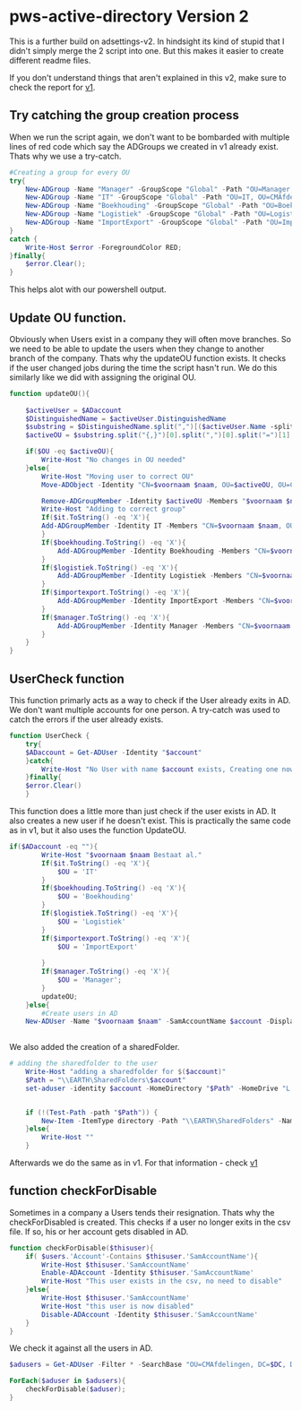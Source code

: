 # pws-active-directory Version 2

This is a further build on adsettings-v2. In hindsight its kind of stupid that I didn't simply merge the 2 script into one. But this makes it easier to create different readme files.

If you don't understand things that aren't explained in this v2, make sure to check the report for [v1](report-v1.md).

## Try catching the group creation process

When we run the script again, we don't want to be bombarded with multiple lines of red code which say the ADGroups we created in v1 already exist. Thats why we use a try-catch.

```ps1
#Creating a group for every OU
try{
    New-ADGroup -Name "Manager" -GroupScope "Global" -Path "OU=Manager, OU=CMAfdelingen, DC=$DC, DC=local"
    New-ADGroup -Name "IT" -GroupScope "Global" -Path "OU=IT, OU=CMAfdelingen, DC=$DC, DC=local"
    New-ADGroup -Name "Boekhouding" -GroupScope "Global" -Path "OU=Boekhouding, OU=CMAfdelingen, DC=$DC, DC=local"
    New-ADGroup -Name "Logistiek" -GroupScope "Global" -Path "OU=Logistiek, OU=CMAfdelingen, DC=$DC, DC=local"
    New-ADGroup -Name "ImportExport" -GroupScope "Global" -Path "OU=ImportExport, OU=CMAfdelingen, DC=$DC, DC=local"
}
catch {
    Write-Host $error -ForegroundColor RED;
}finally{
    $error.Clear();
}
```

This helps alot with our powershell output.

## Update OU function.

Obviously when Users exist in a company they will often move branches. So we need to be able to update the users when they change to another branch of the company. Thats why the updateOU function exists. It checks if the user changed jobs during the time the script hasn't run. We do this similarly like we did with assigning the original OU.

```ps1
function updateOU(){
    
    $activeUser = $ADaccount
    $DistinguishedName = $activeUser.DistinguishedName
    $substring = $DistinguishedName.split(",")[($activeUser.Name -split ',').count..($DistinguishedName.split(",").Length+1)] -join(",");
    $activeOU = $substring.split("{,}")[0].split(",")[0].split("=")[1];

    if($OU -eq $activeOU){
        Write-Host "No changes in OU needed"
    }else{
        Write-Host "Moving user to correct OU"
        Move-ADObject -Identity "CN=$voornaam $naam, OU=$activeOU, OU=CMAfdelingen, DC=$DC, DC=local" -TargetPath "OU=$OU, OU=CMAfdelingen, DC=$DC, DC=local"

        Remove-ADGroupMember -Identity $activeOU -Members "$voornaam $naam"
        Write-Host "Adding to correct group"
        If($it.ToString() -eq 'X'){
        Add-ADGroupMember -Identity IT -Members "CN=$voornaam $naam, OU=$OU, OU=CMAfdelingen, DC=$DC, DC=local";
        }
        If($boekhouding.ToString() -eq 'X'){
            Add-ADGroupMember -Identity Boekhouding -Members "CN=$voornaam $naam, OU=$OU, OU=CMAfdelingen, DC=$DC, DC=local";
        }
        If($logistiek.ToString() -eq 'X'){
            Add-ADGroupMember -Identity Logistiek -Members "CN=$voornaam $naam, OU=$OU, OU=CMAfdelingen, DC=$DC, DC=local";
        }
        If($importexport.ToString() -eq 'X'){
            Add-ADGroupMember -Identity ImportExport -Members "CN=$voornaam $naam, OU=$OU, OU=CMAfdelingen, DC=$DC, DC=local"; 
        }
        If($manager.ToString() -eq 'X'){
            Add-ADGroupMember -Identity Manager -Members "CN=$voornaam $naam, OU=$OU, OU=CMAfdelingen, DC=$DC, DC=local";
        }
    }
}
```

## UserCheck function

This function primarly acts as a way to check if the User already exits in AD. We don't want multiple accounts for one person. A try-catch was used to catch the errors if the user already exists. 

```ps1
function UserCheck {
    try{
    $ADaccount = Get-ADUser -Identity "$account"
    }catch{
        Write-Host "No User with name $account exists, Creating one now"
    }finally{
    $error.Clear()
    }
```

This function does a little more than just check if the user exists in AD. It also creates a new user if he doesn't exist. This is practically the same code as in v1, but it also uses the function UpdateOU.

```ps1
if($ADaccount -eq ""){
        Write-Host "$voornaam $naam Bestaat al."
        If($it.ToString() -eq 'X'){
            $OU = 'IT'
        }
        If($boekhouding.ToString() -eq 'X'){
            $OU = 'Boekhouding'
        }
        If($logistiek.ToString() -eq 'X'){
            $OU = 'Logistiek'
        }
        If($importexport.ToString() -eq 'X'){
            $OU = 'ImportExport'
          
        }
        If($manager.ToString() -eq 'X'){
            $OU = 'Manager';
        }
        updateOU;
    }else{
        #Create users in AD
    New-ADUser -Name "$voornaam $naam" -SamAccountName $account -DisplayName "$voornaam $naam" -UserPrincipalName "$account" -AccountPassword $secpasswd -GivenName "$voornaam" -Surname "$naam" -Enabled $true -HomeDrive "L:"
    
```

We also added the creation of a sharedFolder. 

```ps1
# adding the sharedfolder to the user
    Write-Host "adding a sharedfolder for $($account)"
    $Path = "\\EARTH\SharedFolders\$account"
    set-aduser -identity $account -HomeDirectory "$Path" -HomeDrive "L:"


    if (!(Test-Path -path "$Path")) {
        New-Item -ItemType directory -Path "\\EARTH\SharedFolders" -Name "$account"
    }else{
        Write-Host ""
    }

```

Afterwards we do the same as in v1. For that information - check [v1](report-v1.md)

## function checkForDisable

Sometimes in a company a Users tends their resignation. Thats why the checkForDisabled is created. This checks if a user no longer exits in the csv file. If so, his or her account gets disabled in AD.

```ps1
function checkForDisable($thisuser){
    if( $users.'Account'-Contains $thisuser.'SamAccountName'){
        Write-Host $thisuser.'SamAccountName'
        Enable-ADAccount -Identity $thisuser.'SamAccountName'
        Write-Host "This user exists in the csv, no need to disable"
    }else{
        Write-Host $thisuser.'SamAccountName'
        Write-Host "this user is now disabled"
        Disable-ADAccount -Identity $thisuser.'SamAccountName'
    }
}
```

We check it against all the users in AD.

```ps1
$adusers = Get-ADUser -Filter * -SearchBase "OU=CMAfdelingen, DC=$DC, DC=local"

ForEach($aduser in $adusers){
    checkForDisable($aduser);
}
```
